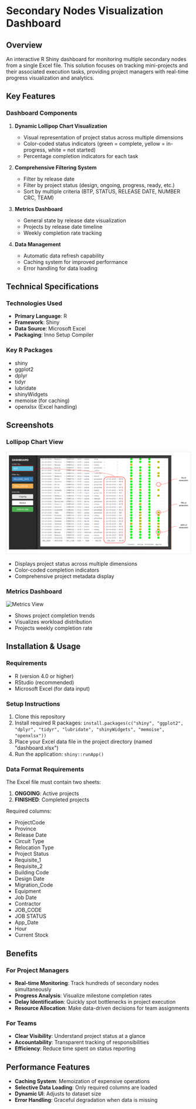 # Secondary Nodes Visualization Dashboard

## Overview
An interactive R Shiny dashboard for monitoring multiple secondary nodes from a single Excel file. This solution focuses on tracking mini-projects and their associated execution tasks, providing project managers with real-time progress visualization and analytics.

## Key Features

### Dashboard Components
1. **Dynamic Lollipop Chart Visualization**
   - Visual representation of project status across multiple dimensions
   - Color-coded status indicators (green = complete, yellow = in-progress, white = not started)
   - Percentage completion indicators for each task

2. **Comprehensive Filtering System**
   - Filter by release date
   - Filter by project status (design, ongoing, progress, ready, etc.)
   - Sort by multiple criteria (BTP, STATUS, RELEASE DATE, NUMBER CRC, TEAM)

3. **Metrics Dashboard**
   - General state by release date visualization
   - Projects by release date timeline
   - Weekly completion rate tracking

4. **Data Management**
   - Automatic data refresh capability
   - Caching system for improved performance
   - Error handling for data loading

## Technical Specifications

### Technologies Used
- **Primary Language**: R
- **Framework**: Shiny
- **Data Source**: Microsoft Excel
- **Packaging**: Inno Setup Compiler

### Key R Packages
- shiny
- ggplot2
- dplyr
- tidyr
- lubridate
- shinyWidgets
- memoise (for caching)
- openxlsx (Excel handling)

## Screenshots

### Lollipop Chart View
![Lollipop Screenshot](Lollipop_Screenshot_1.png)
- Displays project status across multiple dimensions
- Color-coded completion indicators
- Comprehensive project metadata display

### Metrics Dashboard
![Metrics View](screenshots/metrics_view.png)
- Shows project completion trends
- Visualizes workload distribution
- Projects weekly completion rate

## Installation & Usage

### Requirements
- R (version 4.0 or higher)
- RStudio (recommended)
- Microsoft Excel (for data input)

### Setup Instructions
1. Clone this repository
2. Install required R packages: `install.packages(c("shiny", "ggplot2", "dplyr", "tidyr", "lubridate", "shinyWidgets", "memoise", "openxlsx"))`
3. Place your Excel data file in the project directory (named "dashboard.xlsx")
4. Run the application: `shiny::runApp()`

### Data Format Requirements
The Excel file must contain two sheets:
1. **ONGOING**: Active projects
2. **FINISHED**: Completed projects

Required columns:
- ProjectCode
- Province
- Release Date
- Circuit Type
- Relocation Type
- Project Status
- Requisite_1
- Requisite_2
- Building Code
- Design Date
- Migration_Code
- Equipment
- Job Date
- Contractor
- JOB_CODE
- JOB STATUS
- App_Date
- Hour
- Current Stock

## Benefits

### For Project Managers
- **Real-time Monitoring**: Track hundreds of secondary nodes simultaneously
- **Progress Analysis**: Visualize milestone completion rates
- **Delay Identification**: Quickly spot bottlenecks in project execution
- **Resource Allocation**: Make data-driven decisions for team assignments

### For Teams
- **Clear Visibility**: Understand project status at a glance
- **Accountability**: Transparent tracking of responsibilities
- **Efficiency**: Reduce time spent on status reporting

## Performance Features
- **Caching System**: Memoization of expensive operations
- **Selective Data Loading**: Only required columns are loaded
- **Dynamic UI**: Adjusts to dataset size
- **Error Handling**: Graceful degradation when data is missing
